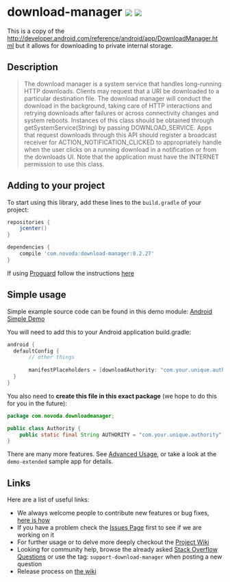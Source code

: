 # download-manager [![](https://ci.novoda.com/buildStatus/icon?job=download-manager)](https://ci.novoda.com/job/download-manager/lastBuild/console) [![](https://raw.githubusercontent.com/novoda/novoda/master/assets/btn_apache_lisence.png)](LICENSE.txt)

This is a copy of the http://developer.android.com/reference/android/app/DownloadManager.html but it allows for downloading to private internal storage.

## Description

>The download manager is a system service that handles long-running HTTP downloads. Clients may request that a URI be downloaded to a particular destination file. The download manager will conduct the download in the background, taking care of HTTP interactions and retrying downloads after failures or across connectivity changes and system reboots. Instances of this class should be obtained through getSystemService(String) by passing DOWNLOAD_SERVICE. Apps that request downloads through this API should register a broadcast receiver for ACTION_NOTIFICATION_CLICKED to appropriately handle when the user clicks on a running download in a notification or from the downloads UI. Note that the application must have the INTERNET permission to use this class.

## Adding to your project

To start using this library, add these lines to the `build.gradle` of your project:

```groovy
repositories {
    jcenter()
}

dependencies {
    compile 'com.novoda:download-manager:0.2.27'
}
```

If using [Proguard](http://proguard.sourceforge.net/) follow the instructions [here](https://github.com/novoda/download-manager/wiki/Proguard)

## Simple usage

Simple example source code can be found in this demo module: [Android Simple Demo][2]

You will need to add this to your Android application build.gradle:

```groovy
android {
  defaultConfig {
       // other things
       
       manifestPlaceholders = [downloadAuthority: "com.your.unique.authority"]
  }
}
```
You also need to **create this file in this exact package** (we hope to do this for you in the future):
```java
package com.novoda.downloadmanager;

public class Authority {
    public static final String AUTHORITY = "com.your.unique.authority";
}
```

There are many more features. See [Advanced Usage](https://github.com/novoda/download-manager/wiki/Advanced-Usage), or take a look at the `demo-extended` sample app for details.

## Links

Here are a list of useful links:

 * We always welcome people to contribute new features or bug fixes, [here is how](https://github.com/novoda/novoda/blob/master/CONTRIBUTING.md)
 * If you have a problem check the [Issues Page](https://github.com/novoda/download-manager/issues) first to see if we are working on it
 * For further usage or to delve more deeply checkout the [Project Wiki](https://github.com/novoda/download-manager/wiki)
 * Looking for community help, browse the already asked [Stack Overflow Questions](http://stackoverflow.com/questions/tagged/support-download-manager) or use the tag: `support-download-manager` when posting a new question
 * Release process on [the wiki](https://github.com/novoda/download-manager/wiki/Release-process)


 [1]: http://developer.android.com/reference/android/net/Uri.html
 [2]: https://github.com/novoda/download-manager/tree/master/demo-simple
